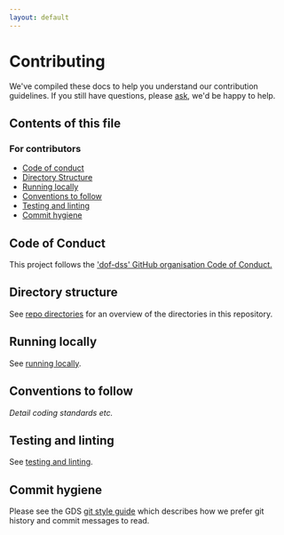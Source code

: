 ```yaml
---
layout: default
---
```


# Contributing
We've compiled these docs to help you understand our contribution guidelines. If you still have questions, please [ask](https://github.com/dof-dss/dof-dss-repo/issues/new?assignees=&labels=question&template=question.md&title=), we'd be happy to help.

## Contents of this file

### For contributors
- [Code of conduct](#code-of-conduct)
- [Directory Structure](#directory-structure)
- [Running locally](#running-locally)
- [Conventions to follow](#conventions-to-follow)
- [Testing and linting](#testing-and-linting)
- [Commit hygiene](#commit-hygiene)

## Code of Conduct
This project follows the ['dof-dss' GitHub organisation Code of Conduct.](https://dof-dss.github.io/contributor-code-of-conduct/)

## Directory structure

See [repo directories](/docs/contributing/directory-structure.md) for an overview of the directories in this repository.

## Running locally

See [running locally](/docs/contributing/running-locally.md).

## Conventions to follow

   *Detail coding standards etc.*

## Testing and linting

See [testing and linting](/docs/contributing/testing-linting.md).

## Commit hygiene

Please see the GDS [git style guide](https://github.com/alphagov/styleguides/blob/master/git.md)
which describes how we prefer git history and commit messages to read.
